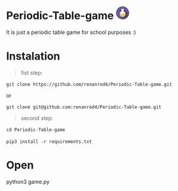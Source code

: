 # Periodic-Table-game ![quimica logo](sprites/quimica-3279185159)
 It is just a periodic table game for school purposes :)

# Instalation
> fist step:

	git clone https://github.com/renanrod4/Periodic-Table-game.git
or 
	
	git clone git@github.com:renanrod4/Periodic-Table-game.git
	

>second step:

	cd Periodic-Table-game

	pip3 install -r requirements.txt

# Open

python3 game.py




<style>
img{
width:35px;
}
</style>